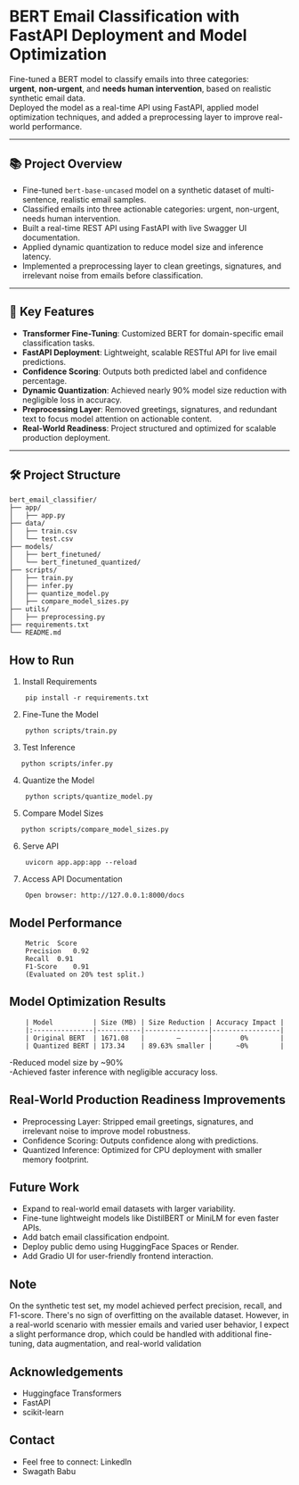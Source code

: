 # BERT Email Classification with FastAPI Deployment and Model Optimization

Fine-tuned a BERT model to classify emails into three categories:  
**urgent**, **non-urgent**, and **needs human intervention**, based on realistic synthetic email data.  
Deployed the model as a real-time API using FastAPI, applied model optimization techniques, and added a preprocessing layer to improve real-world performance.

---

## 📚 Project Overview

- Fine-tuned `bert-base-uncased` model on a synthetic dataset of multi-sentence, realistic email samples.
- Classified emails into three actionable categories: urgent, non-urgent, needs human intervention.
- Built a real-time REST API using FastAPI with live Swagger UI documentation.
- Applied dynamic quantization to reduce model size and inference latency.
- Implemented a preprocessing layer to clean greetings, signatures, and irrelevant noise from emails before classification.

---

## 🚀 Key Features

- **Transformer Fine-Tuning**: Customized BERT for domain-specific email classification tasks.
- **FastAPI Deployment**: Lightweight, scalable RESTful API for live email predictions.
- **Confidence Scoring**: Outputs both predicted label and confidence percentage.
- **Dynamic Quantization**: Achieved nearly 90% model size reduction with negligible loss in accuracy.
- **Preprocessing Layer**: Removed greetings, signatures, and redundant text to focus model attention on actionable content.
- **Real-World Readiness**: Project structured and optimized for scalable production deployment.

---

## 🛠️ Project Structure

```
bert_email_classifier/
├── app/
│   ├── app.py
├── data/
│   ├── train.csv
│   └── test.csv
├── models/
│   ├── bert_finetuned/
│   └── bert_finetuned_quantized/
├── scripts/
│   ├── train.py
│   ├── infer.py
│   ├── quantize_model.py
│   ├── compare_model_sizes.py
├── utils/
│   ├── preprocessing.py
├── requirements.txt
└── README.md
```

## How to Run
1. Install Requirements
```
    pip install -r requirements.txt
```

2. Fine-Tune the Model
```
    python scripts/train.py
```

3. Test Inference
```
   python scripts/infer.py
```

4. Quantize the Model
```
    python scripts/quantize_model.py
```
5. Compare Model Sizes
```
   python scripts/compare_model_sizes.py
```

6. Serve API
```
    uvicorn app.app:app --reload
```
7. Access API Documentation
```
    Open browser: http://127.0.0.1:8000/docs
```
## Model Performance
```
    Metric	Score
    Precision	0.92
    Recall	0.91
    F1-Score	0.91
    (Evaluated on 20% test split.)
```
##  Model Optimization Results
```
    | Model          | Size (MB) | Size Reduction | Accuracy Impact |
    |:---------------|-----------|----------------|-----------------|
    | Original BERT  | 1671.08   |        —       |       0%        |
    | Quantized BERT | 173.34    | 89.63% smaller |      ~0%        |

```
-Reduced model size by ~90%  
-Achieved faster inference with negligible accuracy loss.

## Real-World Production Readiness Improvements
- Preprocessing Layer: Stripped email greetings, signatures, and irrelevant noise to improve model robustness.
- Confidence Scoring: Outputs confidence along with predictions.
- Quantized Inference: Optimized for CPU deployment with smaller memory footprint.

## Future Work
- Expand to real-world email datasets with larger variability.
- Fine-tune lightweight models like DistilBERT or MiniLM for even faster APIs.
- Add batch email classification endpoint.
- Deploy public demo using HuggingFace Spaces or Render.
- Add Gradio UI for user-friendly frontend interaction.

## Note
On the synthetic test set, my model achieved perfect precision, recall, and F1-score. There's no sign of overfitting on the available dataset. However, in a real-world scenario with messier emails and varied user behavior, I expect a slight performance drop, which could be handled with additional fine-tuning, data augmentation, and real-world validation

## Acknowledgements
- Huggingface Transformers
- FastAPI
- scikit-learn

## Contact
- Feel free to connect: LinkedIn
- Swagath Babu